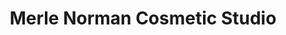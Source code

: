 ---
title: "Merle Norman Cosmetic Studio"
url: /crestview/merle-norman-cosmetic-studio/
shop: beauty
---